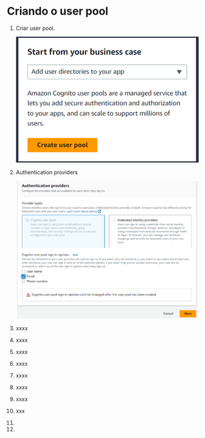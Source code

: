 # Criando o user pool





1. Criar user pool.

   ![userpool01](images\userpool01.png)

   

2. Authentication providers

   ![](images\userpool02.png)

3. xxxx

4. xxxx

5. xxxx

6. xxxx

7. xxxx

8. xxxx

9. xxxx

10. xxx

11. 





1. 







